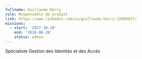 ```yaml
---
fullname: Guillaume Harry
role: Responsable de produit
link: https://www.linkedin.com/in/guillaume-harry-32885637/
missions:
  - start: '2017-10-18'
    end: '2018-06-20'
    status: admin
---
```


Spécialiste Gestion des Identités et des Accès
